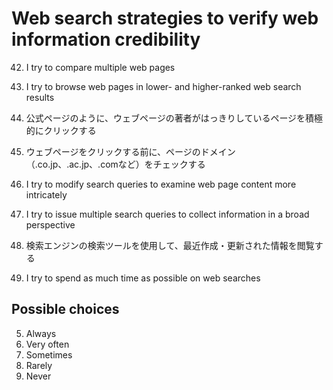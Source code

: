 # Web search strategies to verify web information credibility
42. I try to compare multiple web pages

43. I try to browse web pages in lower- and higher-ranked web search results

44. 公式ページのように、ウェブページの著者がはっきりしているページを積極的にクリックする

45. ウェブページをクリックする前に、ページのドメイン（.co.jp、.ac.jp、.comなど）をチェックする

46. I try to modify search queries to examine web page content more intricately

47. I try to issue multiple search queries to collect information in a broad perspective

48. 検索エンジンの検索ツールを使用して、最近作成・更新された情報を閲覧する

49. I try to spend as much time as possible on web searches

## Possible choices
5. Always
4. Very often
3. Sometimes
2. Rarely
1. Never

